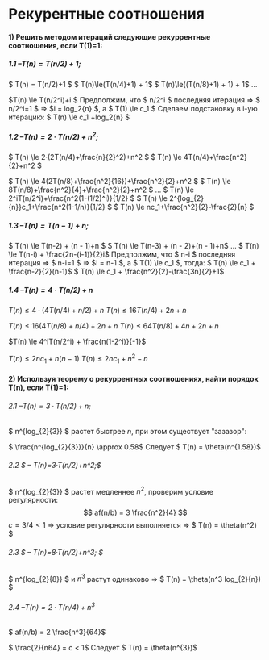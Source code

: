 # Рекурентные соотношения
#### 1) Решить методом итераций следующие рекуррентные соотношения, если T(1)=1:

##### 1.1 $– T(n)=T(n/2)+1;$
$ T(n) = T(n/2)+1 $
$ T(n)\le(T(n/4)+1) + 1$ 
$ T(n)\le((T(n/8)+1) + 1) + 1$ 
...

$T(n) \le T(n/2^i)+i $
Предполжим, что $ n/2^i $ последняя итерация \=> $ n/2^i=1 $ => $i = log_2{n} $, а $ T(1) \le c_1 $
Сделаем подстановку в i-ую итерацию:
$ T(n) \le c_1 +log_2{n} $

##### 1.2 $– T(n)=2·T(n/2)+n^2;$
$ T(n) \le 2·(2T(n/4)+\frac{n}{2}^2)+n^2 $ 
$ T(n) \le 4T(n/4)+\frac{n^2}{2}+n^2 $ 

$ T(n) \le 4(2T(n/8)+\frac{n^2}{16})+\frac{n^2}{2}+n^2 $ 
$ T(n) \le 8T(n/8)+\frac{n^2}{4}+\frac{n^2}{2}+n^2  $ 
...
$ T(n) \le 2^iT(n/2^i)+\frac{n^2(1-(1/2)^i)}{1/2}  $ 
$ T(n) \le 2^{log_{2}{n}}c_1+\frac{n^2(1-1/n)}{1/2}  $ 
$ T(n) \le nc_1+\frac{n^2}{2}-\frac{2}{n}  $ 



##### 1.3 $– T(n)= T(n-1)+n;$
$ T(n) \le T(n-2) + (n - 1)+n $
$ T(n) \le T(n-3) + (n - 2)+(n - 1)+n$
...
$ T(n) \le T(n-i) + \frac{2n-(i-1)}{2}i$
Предполжим, что $ n-i $ последняя итерация \=> $ n-i=1 $ => $i = n-1 $, а $ T(1) \le c_1 $, тогда:
$ T(n) \le c_1 + \frac{n-2}{2}(n-1)$
$ T(n) \le c_1 + \frac{n^2}{2}-\frac{3n}{2}+1$



##### 1.4 $– T(n)= 4·T(n/2)+n$
$T(n) \le 4·(4T(n/4)+n/2)+n$
$T(n) \le 16T(n/4)+2n+n$

$T(n) \le 16(4T(n/8)+n/4)+2n+n$
$T(n) \le 64T(n/8) + 4n + 2n + n$

$T(n) \le 4^iT(n/2^i) + \frac{n(1-2^i)}{-1}$


$T(n) \le 2nc_1 + n(n-1)$
$T(n) \le 2nc_1 + n^2-n$


#### 2) Используя теорему о рекуррентных соотношениях, найти порядок T(n), если T(1)=1:

###### 2.1 $– T(n)=3·T(n/2)+n;$
$ n^{log_{2}{3}} $ растет быстрее  $n$, при этом существует "зазазор":

$ \frac{n^{log_{2}{3}}}{n} \approx 0.58$
Следует $ T(n) = \theta(n^{1.58})$


###### 2.2 $ – T(n)=3·T(n/2)+n^2;$
$ n^{log_{2}{3}} $ растет медленнее  $n^2$, проверим условие регулярности:
$$ af(n/b) = 3 \frac{n^2}{4}  $$
$c = 3/4 < 1$ => условие регулярности выполняется => $ T(n) = \theta(n^2) $


###### 2.3 $ – T(n)=8·T(n/2)+n^3; $
$ n^{log_{2}{8}} $ и  $n^3$ растут одинаково =>
$ T(n) = \theta(n^3 log_{2}{n}) $


###### 2.4 $– T(n)=2·T(n/4)+n^3$
$ af(n/b) = 2 \frac{n^3}{64}$

$ \frac{2}{n64} = с < 1$
Следует $ T(n) = \theta(n^{3})$

